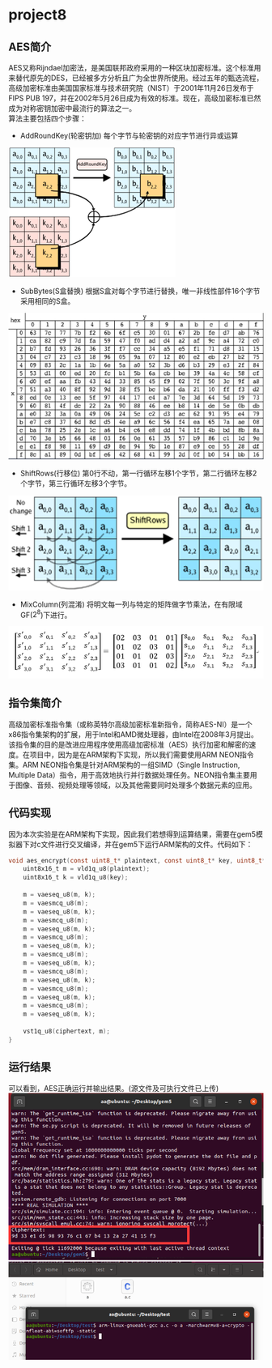 # project8
## AES简介
AES又称Rijndael加密法，是美国联邦政府采用的一种区块加密标准。这个标准用来替代原先的DES，已经被多方分析且广为全世界所使用。经过五年的甄选流程，高级加密标准由美国国家标准与技术研究院（NIST）于2001年11月26日发布于FIPS PUB 197，并在2002年5月26日成为有效的标准。现在，高级加密标准已然成为对称密钥加密中最流行的算法之一。  
算法主要包括四个步骤：
- AddRoundKey(轮密钥加)
  每个字节与轮密钥的对应字节进行异或运算

![image](3.png)
  
- SubBytes(S盒替换)
  根据S盒对每个字节进行替换，唯一非线性部件16个字节采用相同的S盒。  

![image](6.png)

- ShiftRows(行移位)
  第0行不动，第一行循环左移1个字节，第二行循环左移2个字节，第三行循环左移3个字节。  

![image](4.png)

- MixColumn(列混淆)
  将明文每一列与特定的矩阵做字节乘法，在有限域GF($`2^8`$)下进行。
  
![image](5.png)

## 指令集简介
高级加密标准指令集（或称英特尔高级加密标准新指令，简称AES-NI）是一个x86指令集架构的扩展，用于Intel和AMD微处理器，由Intel在2008年3月提出。该指令集的目的是改进应用程序使用高级加密标准（AES）执行加密和解密的速度。在项目中，因为是在ARM架构下实现，所以我们需要使用ARM NEON指令集。ARM NEON指令集是针对ARM架构的一组SIMD（Single Instruction, Multiple Data）指令，用于高效地执行并行数据处理任务。NEON指令集主要用于图像、音频、视频处理等领域，以及其他需要同时处理多个数据元素的应用。

## 代码实现
因为本次实验是在ARM架构下实现，因此我们若想得到运算结果，需要在gem5模拟器下对c文件进行交叉编译，并在gem5下运行ARM架构的文件。代码如下：  
```c
void aes_encrypt(const uint8_t* plaintext, const uint8_t* key, uint8_t* ciphertext) {
    uint8x16_t m = vld1q_u8(plaintext);
    uint8x16_t k = vld1q_u8(key);

    m = vaeseq_u8(m, k);
    m = vaesmcq_u8(m);
    m = vaeseq_u8(m, k);
    m = vaesmcq_u8(m);
    m = vaeseq_u8(m, k);
    m = vaesmcq_u8(m);
    m = vaeseq_u8(m, k);
    m = vaesmcq_u8(m);
    m = vaeseq_u8(m, k);
    m = vaesmcq_u8(m);
    m = vaeseq_u8(m, k);
    m = vaesmcq_u8(m);
    m = vaeseq_u8(m, k);
    m = vaesmcq_u8(m);
    m = vaeseq_u8(m, k);

    vst1q_u8(ciphertext, m);
}
```

## 运行结果
可以看到，AES正确运行并输出结果。(源文件及可执行文件已上传)
![image](1.png)  
![image](2.png)
